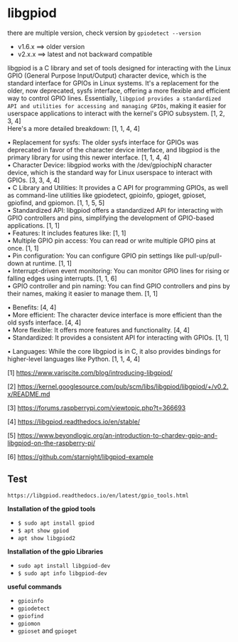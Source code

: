 # libgpiod

there are multiple version, check version by `gpiodetect --version`
* v1.6.x ==> older version
* v2.x.x ==> latest and not backward compatible



libgpiod is a C library and set of tools designed for interacting with the Linux GPIO (General Purpose Input/Output) character device, which is the standard interface for GPIOs in Linux systems. It's a replacement for the older, now deprecated, sysfs interface, offering a more flexible and efficient way to control GPIO lines. Essentially, `libgpiod provides a standardized API and utilities for accessing and managing GPIOs`, making it easier for userspace applications to interact with the kernel's GPIO subsystem. [1, 2, 3, 4]  
Here's a more detailed breakdown: [1, 1, 4, 4]  

• Replacement for sysfs: The older sysfs interface for GPIOs was deprecated in favor of the character device interface, and libgpiod is the primary library for using this newer interface. [1, 1, 4, 4]  
• Character Device: libgpiod works with the /dev/gpiochipN character device, which is the standard way for Linux userspace to interact with GPIOs. [3, 3, 4, 4]  
• C Library and Utilities: It provides a C API for programming GPIOs, as well as command-line utilities like gpiodetect, gpioinfo, gpioget, gpioset, gpiofind, and gpiomon. [1, 1, 5, 5]  
• Standardized API: libgpiod offers a standardized API for interacting with GPIO controllers and pins, simplifying the development of GPIO-based applications. [1, 1]  
• Features: It includes features like: [1, 1]  
	• Multiple GPIO pin access: You can read or write multiple GPIO pins at once. [1, 1]  
	• Pin configuration: You can configure GPIO pin settings like pull-up/pull-down at runtime. [1, 1]  
	• Interrupt-driven event monitoring: You can monitor GPIO lines for rising or falling edges using interrupts. [1, 1, 6]  
	• GPIO controller and pin naming: You can find GPIO controllers and pins by their names, making it easier to manage them. [1, 1]  

• Benefits: [4, 4]  
	• More efficient: The character device interface is more efficient than the old sysfs interface. [4, 4]  
	• More flexible: It offers more features and functionality. [4, 4]  
	• Standardized: It provides a consistent API for interacting with GPIOs. [1, 1]  

• Languages: While the core libgpiod is in C, it also provides bindings for higher-level languages like Python. [1, 1, 4, 4]  


[1] https://www.variscite.com/blog/introducing-libgpiod/

[2] https://kernel.googlesource.com/pub/scm/libs/libgpiod/libgpiod/+/v0.2.x/README.md

[3] https://forums.raspberrypi.com/viewtopic.php?t=366693

[4] https://libgpiod.readthedocs.io/en/stable/

[5] https://www.beyondlogic.org/an-introduction-to-chardev-gpio-and-libgpiod-on-the-raspberry-pi/

[6] https://github.com/starnight/libgpiod-example


## Test

`https://libgpiod.readthedocs.io/en/latest/gpio_tools.html`

**Installation of the gpiod tools**

* `$ sudo apt install gpiod`
* `$ apt show gpiod`
* `apt show libgpiod2`

**Installation of the gpio Libraries**

* `sudo apt install libgpiod-dev`
* `$ sudo apt info libgpiod-dev`

**useful commands**

* `gpioinfo`
* `gpiodetect`
* `gpiofind`
* `gpiomon`
* `gpioset` and `gpioget`


